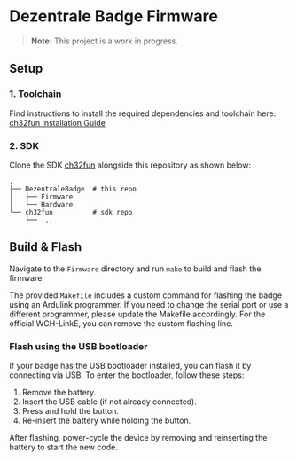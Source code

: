 # Dezentrale Badge Firmware

> **Note:** This project is a work in progress.

## Setup

### 1. Toolchain
Find instructions to install the required dependencies and toolchain here: [ch32fun Installation Guide](https://github.com/cnlohr/ch32fun/wiki/Installation)

### 2. SDK
Clone the SDK [ch32fun](https://github.com/cnlohr/ch32fun) alongside this repository as shown below:
```
.
├── DezentraleBadge  # this repo
│   ├── Firmware
│   └── Hardware
└── ch32fun          # sdk repo
    └── ...
```

## Build & Flash
Navigate to the `Firmware` directory and run `make` to build and flash the firmware.

The provided `Makefile` includes a custom command for flashing the badge using an Ardulink programmer. If you need to change the serial port or use a different programmer, please update the Makefile accordingly. For the official WCH-LinkE, you can remove the custom flashing line.

### Flash using the USB bootloader
If your badge has the USB bootloader installed, you can flash it by connecting via USB. To enter the bootloader, follow these steps:
1. Remove the battery.
2. Insert the USB cable (if not already connected).
3. Press and hold the button.
4. Re-insert the battery while holding the button.

After flashing, power-cycle the device by removing and reinserting the battery to start the new code.
